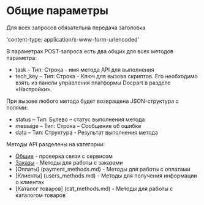 # Общие параметры


Для всех запросов обязательна передача заголовка

'content-type: application/x-www-form-urlencoded'

В параметрах POST-запроса есть два общих для всех методов параметра:
- task – Тип: Строка - имя метода API для выполнения
- tech_key – Тип: Строка - Ключ для вызова скриптов. Его необходимо взять из панели управления платформы Docpart в разделе «Настройки».

При вызове любого метода будет возвращена JSON-структура с полями:

- status – Тип: Булево – статус выполнения метода
- message – Тип: Строка – Сообщение об ошибке
- data – Тип: Структура - Результат выполнения метода

Методы API разделены на категории: 
- [Общие](common_methods.md) - проверка связи с сервисом
- [Заказы](order_methods.md) - Методы для работы с заказами
- [Оплаты] (payment_methods.md) - Методы для работы с оплатами
- [Клиенты] (users_methods.md) - Методы для получения информации о клиентах
- [Каталог товаров] (cat_methods.md) - Методы для работы с каталогом товаров